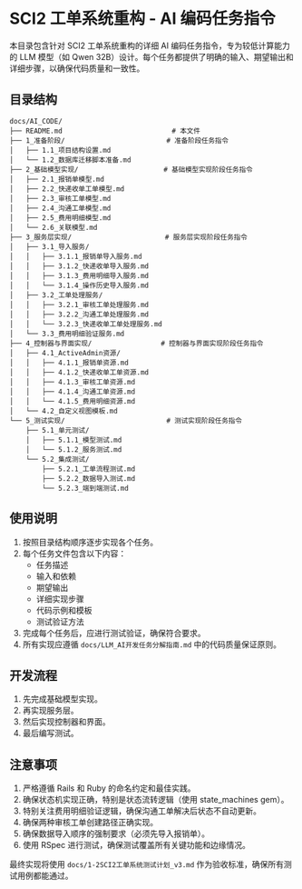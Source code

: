 # SCI2 工单系统重构 - AI 编码任务指令

本目录包含针对 SCI2 工单系统重构的详细 AI 编码任务指令，专为较低计算能力的 LLM 模型（如 Qwen 32B）设计。每个任务都提供了明确的输入、期望输出和详细步骤，以确保代码质量和一致性。

## 目录结构

```
docs/AI_CODE/
├── README.md                           # 本文件
├── 1_准备阶段/                         # 准备阶段任务指令
│   ├── 1.1_项目结构设置.md
│   └── 1.2_数据库迁移脚本准备.md
├── 2_基础模型实现/                     # 基础模型实现阶段任务指令
│   ├── 2.1_报销单模型.md
│   ├── 2.2_快递收单工单模型.md
│   ├── 2.3_审核工单模型.md
│   ├── 2.4_沟通工单模型.md
│   ├── 2.5_费用明细模型.md
│   └── 2.6_关联模型.md
├── 3_服务层实现/                       # 服务层实现阶段任务指令
│   ├── 3.1_导入服务/
│   │   ├── 3.1.1_报销单导入服务.md
│   │   ├── 3.1.2_快递收单导入服务.md
│   │   ├── 3.1.3_费用明细导入服务.md
│   │   └── 3.1.4_操作历史导入服务.md
│   ├── 3.2_工单处理服务/
│   │   ├── 3.2.1_审核工单处理服务.md
│   │   ├── 3.2.2_沟通工单处理服务.md
│   │   └── 3.2.3_快递收单工单处理服务.md
│   └── 3.3_费用明细验证服务.md
├── 4_控制器与界面实现/                 # 控制器与界面实现阶段任务指令
│   ├── 4.1_ActiveAdmin资源/
│   │   ├── 4.1.1_报销单资源.md
│   │   ├── 4.1.2_快递收单工单资源.md
│   │   ├── 4.1.3_审核工单资源.md
│   │   ├── 4.1.4_沟通工单资源.md
│   │   └── 4.1.5_费用明细资源.md
│   └── 4.2_自定义视图模板.md
└── 5_测试实现/                         # 测试实现阶段任务指令
    ├── 5.1_单元测试/
    │   ├── 5.1.1_模型测试.md
    │   └── 5.1.2_服务测试.md
    └── 5.2_集成测试/
        ├── 5.2.1_工单流程测试.md
        ├── 5.2.2_数据导入测试.md
        └── 5.2.3_端到端测试.md
```

## 使用说明

1. 按照目录结构顺序逐步实现各个任务。
2. 每个任务文件包含以下内容：
   - 任务描述
   - 输入和依赖
   - 期望输出
   - 详细实现步骤
   - 代码示例和模板
   - 测试验证方法
3. 完成每个任务后，应进行测试验证，确保符合要求。
4. 所有实现应遵循 `docs/LLM_AI开发任务分解指南.md` 中的代码质量保证原则。

## 开发流程

1. 先完成基础模型实现。
2. 再实现服务层。
3. 然后实现控制器和界面。
4. 最后编写测试。

## 注意事项

1. 严格遵循 Rails 和 Ruby 的命名约定和最佳实践。
2. 确保状态机实现正确，特别是状态流转逻辑（使用 state_machines gem）。
3. 特别关注费用明细验证逻辑，确保沟通工单解决后状态不自动更新。
4. 确保两种审核工单创建路径正确实现。
5. 确保数据导入顺序的强制要求（必须先导入报销单）。
6. 使用 RSpec 进行测试，确保测试覆盖所有关键功能和边缘情况。

最终实现将使用 `docs/1-2SCI2工单系统测试计划_v3.md` 作为验收标准，确保所有测试用例都能通过。